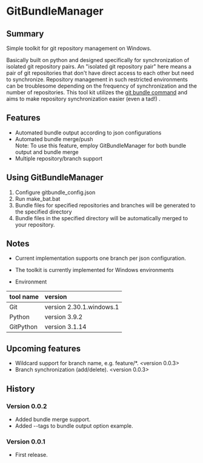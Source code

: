 # GitBundleManager

##  Summary

Simple toolkit for git repository management on Windows.

Basically built on python and designed specifically for synchronization of isolated git repository pairs.  An "isolated git repository pair" here means a pair of git repositories that don't have direct access to each other but need to synchronize. Repository management in such restricted environments can be troublesome depending on the frequency of synchronization and the number of repositories. This tool kit utilizes the [git bundle command](https://git-scm.com/docs/git-bundle)  and aims to make repository synchronization easier (even a tad!) .

## Features

* Automated bundle output according to json configurations
* Automated bundle merge/push <br> Note: To use this feature, employ GitBundleManager for both bundle output and bundle merge
* Multiple repository/branch support


## Using GitBundleManager

1. Configure gitbundle_config.json 
2. Run make_bat.bat
3. Bundle files for specified repositories and branches will be generated to the specified directory
4. Bundle files in the specified directory will be automatically merged to your repository.

## Notes

* Current implementation supports one branch per json configuration.
* The toolkit is currently implemented for Windows environments

* Environment

| tool name | version |
| :--- | :--- |
| Git | version 2.30.1.windows.1 |
| Python | version 3.9.2 |
| GitPython | version 3.1.14 |

## Upcoming features

* Wildcard support for branch name, e.g. feature/*.  <version 0.0.3>
* Branch synchronization (add/delete). <version 0.0.3>

## History

### Version 0.0.2

* Added bundle merge support.
* Added --tags to bundle output option example.

### Version 0.0.1

* First release.

